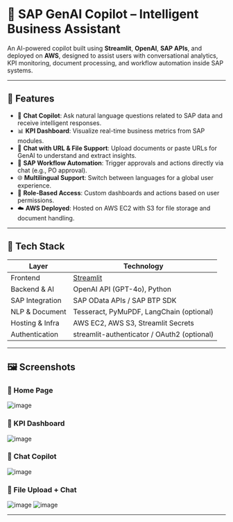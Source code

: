 # 🚀 SAP GenAI Copilot – Intelligent Business Assistant

An AI-powered copilot built using **Streamlit**, **OpenAI**, **SAP APIs**, and deployed on **AWS**, designed to assist users with conversational analytics, KPI monitoring, document processing, and workflow automation inside SAP systems.

---

## 📌 Features

- 💬 **Chat Copilot**: Ask natural language questions related to SAP data and receive intelligent responses.
- 📊 **KPI Dashboard**: Visualize real-time business metrics from SAP modules.
- 📎 **Chat with URL & File Support**: Upload documents or paste URLs for GenAI to understand and extract insights.
- 🔁 **SAP Workflow Automation**: Trigger approvals and actions directly via chat (e.g., PO approval).
- 🌐 **Multilingual Support**: Switch between languages for a global user experience.
- 🔐 **Role-Based Access**: Custom dashboards and actions based on user permissions.
- ☁️ **AWS Deployed**: Hosted on AWS EC2 with S3 for file storage and document handling.

---

## 🧰 Tech Stack

| Layer            | Technology                     |
|------------------|--------------------------------|
| Frontend         | [Streamlit](https://streamlit.io) |
| Backend & AI     | OpenAI API (GPT-4o), Python     |
| SAP Integration  | SAP OData APIs / SAP BTP SDK   |
| NLP & Document   | Tesseract, PyMuPDF, LangChain (optional) |
| Hosting & Infra  | AWS EC2, AWS S3, Streamlit Secrets |
| Authentication   | streamlit-authenticator / OAuth2 (optional) |

---

## 🖼️ Screenshots

### 🔹 Home Page
![image](https://github.com/user-attachments/assets/43f76146-2196-44c5-8495-0c589a60078a)


### 🔹 KPI Dashboard
![image](https://github.com/user-attachments/assets/4b19e702-9ab0-4cb3-bb4c-03a6076270bb)

### 🔹 Chat Copilot
![image](https://github.com/user-attachments/assets/79998ec7-16c1-43b2-846c-3597ba90cf40)


### 🔹 File Upload + Chat
![image](https://github.com/user-attachments/assets/96449f3b-91d5-46c4-ba1b-c4cc98174a37)
![image](https://github.com/user-attachments/assets/4a29065e-17e8-4c9c-a99b-8c6d382ec9b1)


---

